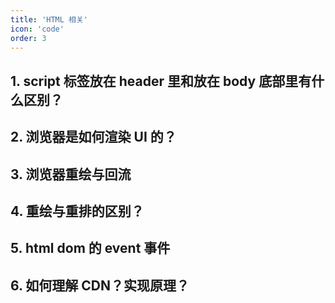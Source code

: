 ```yaml
---
title: 'HTML 相关'
icon: 'code'
order: 3
---
```


## 1. script 标签放在 header 里和放在 body 底部里有什么区别？

## 2. 浏览器是如何渲染 UI 的？

## 3. 浏览器重绘与回流

## 4. 重绘与重排的区别？

## 5. html dom 的 event 事件

## 6. 如何理解 CDN？实现原理？

